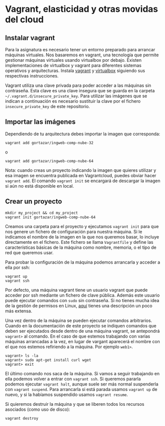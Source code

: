 # Vagrant, elasticidad y otras movidas del cloud

## Instalar vagrant

Para la asignatura es necesario tener un entorno preparado para arrancar máquinas virtuales. Nos basaremos en vagrant, una tecnología que permite gestionar máquinas virtuales usando virtualbox por debajo. Existen implementaciones de virtualbox y vagrant para diferentes sistemas operativos y arquitecturas. Instala [vagrant](https://www.vagrantup.com/downloads.html) y [virtualbox](https://www.virtualbox.org/wiki/Downloads) siguiendo sus respectivas instrucciones.

Vagrant utiliza una clave privada para poder acceder a las máquinas sin contraseña. Esta clave es una clave insegura que se guarda en la carpeta `~/.vagrant.d/insecure_private_key`. Para utilizar las imágenes que se indican a continuación es necesario sustituir la clave por el fichero `insecure_private_key` de este repositorio.

## Importar las imágenes

Dependiendo de tu arquitectura debes importar la imagen que corresponda:

    vagrant add gortazar/ingweb-comp-nube-32

o

    vagrant add gortazar/ingweb-comp-nube-64

Nota: cuando creas un proyecto indicando la imagen que quieres utilizar y esa imagen se encuentra publicada en Vagrantcloud, puedes obviar hacer `vagrant add`. El comando `vagrant init` se encargará de descargar la imagen si aún no está disponible en local.

## Crear un proyecto

    mkdir my_project && cd my_project
    vagrant init gortazar/ingweb-comp-nube-64

Creamos una carpeta para el proyecto y ejecutamos `vagrant init` para que nos genere un fichero de configuración para nuestra máquina. Si le indicamos el nombre de la imagen en la que nos queremos basar, lo incluye directamente en el fichero. Este fichero se llama `Vagrantfile` y define las características básicas de la máquina como nombre, memoria, o el tipo de red que queremos usar.

Para probar la configuración de la máquina podemos arrancarla y acceder a ella por ssh:

    vagrant up
    vagrant ssh

Por defecto, una máquina vagrant tiene un usuario vagrant que puede acceder por ssh mediante un fichero de clave pública. Además este usuario puede ejecutar comandos con `sudo` sin contraseña. Si no tienes mucha idea de la gestión de permisos en Linux, [aquí](http://es.wikipedia.org/wiki/Sudo) tienes una descripción un poco más extensa.

Una vez dentro de la máquina se pueden ejecutar comandos arbitrarios. Cuando en la documentación de este proyecto se indiquen comandos que deben ser ejecutados desde dentro de una máquina vagrant, se antepondrá `vagrant>` al comando. En el caso de que estemos trabajando con varias máquinas arrancadas a la vez, en lugar de vargant aparecerá el nombre con el que nos estemos refiriendo a la máquina. Por ejemplo `web1>`.

    vagrant> ls -la
    vagrant> sudo apt-get install curl wget
    vagrant> exit

El último comando nos saca de la máquina. Si vamos a seguir trabajando en ella podemos volver a entrar con `vagrant ssh`. Si queremos pararla podemos ejecutar `vagrant halt`, aunque suele ser más normal suspenderla con `vagrant suspend`. Para arrancarla si está parada usamos `vagrant up` de nuevo, y si la habíamos suspendido usamos `vagrant resume`.

Si quieremos destruir la máquina y que se liberen todos los recursos asociados (como uso de disco):

    vagrant destroy

